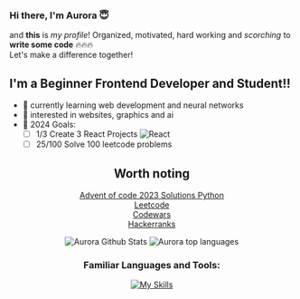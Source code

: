 ### Hi there, I'm Aurora 😇

and **this** is *my profile*! Organized, motivated, hard working and *scorching* to **write some code** 🔥🔥🔥<br>
Let's make a difference together!

<p></p>

## I'm a Beginner Frontend Developer and Student!!
- 🌱 currently learning web development and neural networks
- 🤔 interested in websites, graphics and ai
- 🥅 2024 Goals:
  - [ ] 1/3 Create 3 React Projects ![React](https://img.shields.io/badge/React-blue?style=for-the-badge&logo=react)
  - [ ] 25/100 Solve 100 leetcode problems
<div align="center">
  
## Worth noting
[Advent of code 2023 Solutions Python](https://github.com/NxtPerfect/advent_of_code_2023)<br>
[Leetcode](https://leetcode.com/NxtPerfect/)<br>
[Codewars](https://www.codewars.com/users/NxtPerfect)<br>
[Hackerranks](https://www.hackerrank.com/profile/alakaxan)<br>

![Aurora Github Stats](https://github-readme-stats.vercel.app/api?username=nxtperfect&show_icons=true&show&theme=dracula&hide=issues&rank_icon=percentile)
![Aurora top languages](https://github-readme-stats.vercel.app/api/top-langs/?username=nxtperfect&layout=donut-vertical&theme=dracula&hide_langs_below=1&size_weight=0.5&count_weight=0.5)

<p></p>

### Familiar Languages and Tools:

[![My Skills](https://skillicons.dev/icons?i=js,ts,react,html,css,sass,figma,nodejs,bun,python,go,htmx,mysql,postgres,git,neovim,linux&perline=6)](https://skillicons.dev)

</div>
